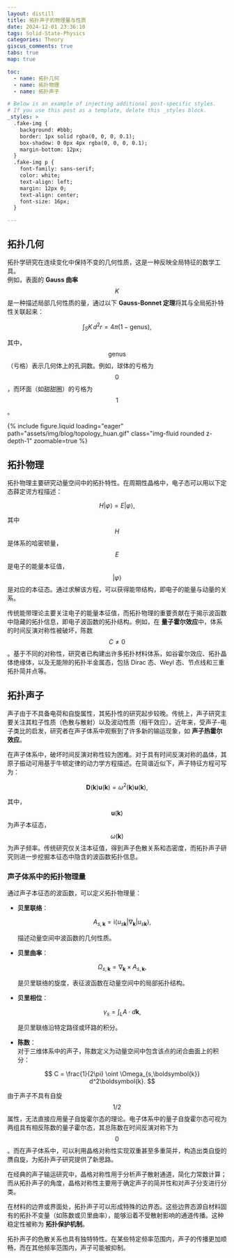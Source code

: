 ```yaml
---
layout: distill
title: 拓扑声子的物理量与性质
date: 2024-12-01 23:36:10
tags: Solid-State-Physics
categories: Theory
giscus_comments: true
tabs: true
map: true

toc:
  - name: 拓扑几何
  - name: 拓扑物理
  - name: 拓扑声子

# Below is an example of injecting additional post-specific styles.
# If you use this post as a template, delete this _styles block.
_styles: >
  .fake-img {
    background: #bbb;
    border: 1px solid rgba(0, 0, 0, 0.1);
    box-shadow: 0 0px 4px rgba(0, 0, 0, 0.1);
    margin-bottom: 12px;
  }
  .fake-img p {
    font-family: sans-serif;
    color: white;
    text-align: left;
    margin: 12px 0;
    text-align: center;
    font-size: 16px;
  }

---
```


## 拓扑几何

拓扑学研究在连续变化中保持不变的几何性质，这是一种反映全局特征的数学工具。  
例如，表面的 **Gauss 曲率** $$K$$ 是一种描述局部几何性质的量，通过以下 **Gauss-Bonnet 定理**将其与全局拓扑特性关联起来：  

$$
\int_S K \, d^2r = 4\pi (1-\text{genus}),
$$

其中，$$\text{genus}$$（亏格）表示几何体上的孔洞数。例如，球体的亏格为 $$0$$，而环面（如甜甜圈）的亏格为 $$1$$。  

<div class="row">
    <div class="col-md-6 text-center">
        {% include figure.liquid loading="eager" path="assets/img/blog/topology_huan.gif" class="img-fluid rounded z-depth-1" zoomable=true %}
    </div>
</div>

## 拓扑物理

拓扑物理主要研究动量空间中的拓扑特性。在周期性晶格中，电子态可以用以下定态薛定谔方程描述：  

$$
H|\varphi\rangle = E|\varphi\rangle,
$$

其中 $$H$$ 是体系的哈密顿量，$$E$$ 是电子的能量本征值，$$\vert\varphi\rangle$$ 是对应的本征态。通过求解该方程，可以获得能带结构，即电子的能量与动量的关系。  

传统能带理论主要关注电子的能量本征值，而拓扑物理的重要贡献在于揭示波函数中隐藏的拓扑信息，即电子波函数的拓扑结构。例如，在 **量子霍尔效应**中，体系的时间反演对称性被破坏，陈数 $$C \neq 0$$。基于不同的对称性，研究者已构建出许多拓扑材料体系，如谷霍尔效应、拓扑晶体绝缘体，以及无能隙的拓扑半金属态，包括 Dirac 态、Weyl 态、节点线和三重拓扑简并点等。

## 拓扑声子

声子由于不具备电荷和自旋属性，其拓扑性的研究起步较晚。传统上，声子研究主要关注其粒子性质（色散与散射）以及波动性质（相干效应）。近年来，受声子-电子类比的启发，研究者在声子体系中观察到了许多新的输运现象，如 **声子热霍尔效应**。

在声子体系中，破坏时间反演对称性较为困难。对于具有时间反演对称的晶体，其原子振动可用基于牛顿定律的动力学方程描述。在简谐近似下，声子特征方程可写为：  

$$
\boldsymbol{D}(\boldsymbol{k}) \boldsymbol{u}(\boldsymbol{k}) = \omega^2(\boldsymbol{k}) \boldsymbol{u}(\boldsymbol{k}),
$$

其中，$$\boldsymbol{u}(\boldsymbol{k})$$ 为声子本征态，$$\omega(\boldsymbol{k})$$ 为声子频率。传统研究仅关注本征值，得到声子色散关系和态密度，而拓扑声子研究则进一步挖掘本征态中隐含的波函数拓扑信息。

### 声子体系中的拓扑物理量

通过声子本征态的波函数，可以定义拓扑物理量：

- **贝里联络**：  
  
  $$
  A_{s,\boldsymbol{k}} = \text{i} \langle u_{s\boldsymbol{k}} | \nabla_{\boldsymbol{k}} | u_{s\boldsymbol{k}} \rangle,
  $$
  
  描述动量空间中波函数的几何性质。

- **贝里曲率**：  
  
  $$
  \Omega_{s,\boldsymbol{k}} = \nabla_{\boldsymbol{k}} \times A_{s,\boldsymbol{k}},
  $$
  
  是贝里联络的旋度，表征波函数在动量空间中的局部拓扑结构。

- **贝里相位**：  
  
  $$
  \gamma_s = \int_L A \cdot d\boldsymbol{k},
  $$
  
  是贝里联络沿特定路径或环路的积分。

- **陈数**：  
  对于三维体系中的声子，陈数定义为动量空间中包含该点的闭合曲面上的积分：  
  
  $$
  C = \frac{1}{2\pi} \oint \Omega_{s,\boldsymbol{k}} d^2\boldsymbol{k}.
  $$

由于声子不具有自旋 $$1/2$$ 属性，无法直接应用量子自旋霍尔态的理论。电子体系中的量子自旋霍尔态可视为两组具有相反陈数的量子霍尔态，其总陈数在时间反演对称下为 $$0$$。而在声子体系中，可以利用晶格对称性实现双重甚至多重简并，构造出类自旋的赝自旋，为拓扑声子研究提供了新思路。

在经典的声子输运研究中，晶格对称性用于分析声子散射通道，简化力常数计算；而从拓扑声子的角度，晶格对称性主要用于确定声子的简并性和对声子分支进行分类。

在材料的边界或界面处，拓扑声子可以形成特殊的边界态。这些边界态源自材料固有的拓扑不变量（如陈数或贝里曲率），能够沿着不受散射影响的通道传播。这种稳定性被称为 **拓扑保护机制**。

拓扑声子的色散关系也具有独特特性。在某些特定频率范围内，声子的传播更加顺畅，而在其他频率范围内，声子可能被抑制。
